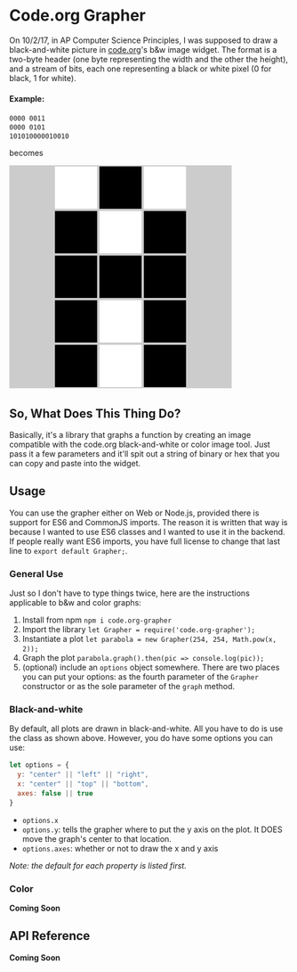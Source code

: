 # Code.org Grapher
On 10/2/17, in AP Computer Science Principles, I was supposed to draw a black-and-white picture in [code.org](https://code.org)'s b&w image widget. The format is a two-byte header (one byte representing the width and the other the height), and a stream of bits, each one representing a black or white pixel (0 for black, 1 for white).

#### Example:
```
0000 0011
0000 0101
101010000010010
```
becomes

!["A"](doc/a.png)

## So, What Does This Thing Do?
Basically, it's a library that graphs a function by creating an image compatible with the code.org black-and-white or color image tool. Just pass it a few parameters and it'll spit out a string of binary or hex that you can copy and paste into the widget.

## Usage
You can use the grapher either on Web or Node.js, provided there is support for ES6 and CommonJS imports. The reason it is written that way is because I wanted to use ES6 classes and I wanted to use it in the backend. If people really want ES6 imports, you have full license to change that last line to `export default Grapher;`.

### General Use
Just so I don't have to type things twice, here are the instructions applicable to b&w and color graphs:

1. Install from npm `npm i code.org-grapher`
2. Import the library `let Grapher = require('code.org-grapher');`
3. Instantiate a plot `let parabola = new Grapher(254, 254, Math.pow(x, 2));`
4. Graph the plot `parabola.graph().then(pic => console.log(pic));`
5. (optional) include an `options` object somewhere. There are two places you can put your options: as the fourth parameter of the `Grapher` constructor or as the sole parameter of the `graph` method.

### Black-and-white
By default, all plots are drawn in black-and-white. All you have to do is use the class as shown above. However, you do have some options you can use:

```javascript
let options = {
  y: "center" || "left" || "right",
  x: "center" || "top" || "bottom",
  axes: false || true
}
```

* `options.x`
* `options.y`: tells the grapher where to put the y axis on the plot. It DOES move the graph's center to that location.
* `options.axes`: whether or not to draw the x and y axis

*Note: the default for each property is listed first.*

### Color
**Coming Soon**

## API Reference
**Coming Soon**
